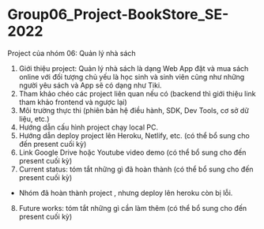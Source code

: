 # Group06_Project-BookStore_SE-2022
Project của nhóm 06: Quản lý nhà sách
1. Giới thiệu project: Quản lý nhà sách là dạng Web App đặt và mua sách online với đối tượng chủ yếu là học sinh và sinh viên cũng như những người yêu sách và App sẽ có dạng như Tiki.
2. Tham khảo chéo các project liên quan nếu có (backend thì giới thiệu link tham khảo frontend và ngược lại)
3. Môi trường thực thi (phiên bản hệ điều hành, SDK, Dev Tools, cơ sở dữ liệu, etc.)
4. Hướng dẫn cấu hình project chạy local PC.
5. Hướng dẫn deploy project lên Heroku, Netlify, etc. (có thể bổ sung cho đến present cuối kỳ)
6. Link Google Drive hoặc Youtube video demo (có thể bổ sung cho đến present cuối kỳ)
7. Current status: tóm tắt những gì đã hoàn thành (có thể bổ sung cho đến present cuối kỳ)
- Nhóm đã hoàn thành project , nhưng deploy lên heroku còn bị lỗi.
8. Future works: tóm tắt những gì cần làm thêm (có thể bổ sung cho đến present cuối kỳ)
